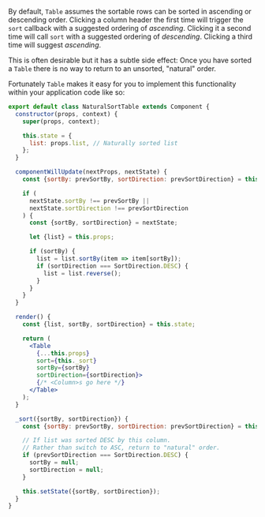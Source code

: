 By default, `Table` assumes the sortable rows can be sorted in ascending or descending order.
Clicking a column header the first time will trigger the `sort` callback with a suggested ordering of _ascending_.
Clicking it a second time will call `sort` with a suggested ordering of _descending_.
Clicking a third time will suggest _ascending_.

This is often desirable but it has a subtle side effect:
Once you have sorted a `Table` there is no way to return to an unsorted, "natural" order.

Fortunately `Table` makes it easy for you to implement this functionality within your application code like so:

```jsx
export default class NaturalSortTable extends Component {
  constructor(props, context) {
    super(props, context);

    this.state = {
      list: props.list, // Naturally sorted list
    };
  }

  componentWillUpdate(nextProps, nextState) {
    const {sortBy: prevSortBy, sortDirection: prevSortDirection} = this.state;

    if (
      nextState.sortBy !== prevSortBy ||
      nextState.sortDirection !== prevSortDirection
    ) {
      const {sortBy, sortDirection} = nextState;

      let {list} = this.props;

      if (sortBy) {
        list = list.sortBy(item => item[sortBy]);
        if (sortDirection === SortDirection.DESC) {
          list = list.reverse();
        }
      }
    }
  }

  render() {
    const {list, sortBy, sortDirection} = this.state;

    return (
      <Table
        {...this.props}
        sort={this._sort}
        sortBy={sortBy}
        sortDirection={sortDirection}>
        {/* <Column>s go here */}
      </Table>
    );
  }

  _sort({sortBy, sortDirection}) {
    const {sortBy: prevSortBy, sortDirection: prevSortDirection} = this.state;

    // If list was sorted DESC by this column.
    // Rather than switch to ASC, return to "natural" order.
    if (prevSortDirection === SortDirection.DESC) {
      sortBy = null;
      sortDirection = null;
    }

    this.setState({sortBy, sortDirection});
  }
}
```
